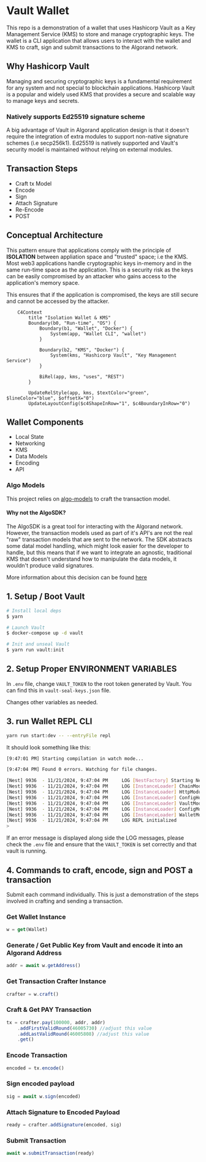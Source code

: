 # Vault Wallet

This repo is a demonstration of a wallet that uses Hashicorp Vault as a Key Management Service (KMS) to store and manage cryptographic keys. The wallet is a CLI application that allows users to interact with the wallet and KMS to craft, sign and submit transactions to the Algorand network.

## Why Hashicorp Vault

Managing and securing cryptographic keys is a fundamental requirement for any system and not special to blockchain applications. 
Hashicorp Vault is a popular and widely used KMS that provides a secure and scalable way to manage keys and secrets.

### Natively supports Ed25519 signature scheme

A big advantage of Vault in Algorand application design is that it doesn't require the integration of extra modules to support non-native signature schemes (i.e secp256k1).
Ed25519 is natively supported and Vault's security model is maintained without relying on external modules.

## Transaction Steps
- Craft tx Model
- Encode
- Sign
- Attach Signature
- Re-Encode
- POST

## Conceptual Architecture

This pattern ensure that applications comply with the principle of **ISOLATION** between appliation space and "trusted" space; i.e the KMS.
Most web3 applications handle cryptographic keys in-memory and in the same run-time space as the application. This is a security risk as the keys can be easily compromised by an attacker who gains access to the application's memory space.

This ensures that if the application is compromised, the keys are still secure and cannot be accessed by the attacker.

```mermaid
    C4Context
        title "Isolation Wallet & KMS"
        Boundary(b0, "Run-time", "OS") {
            Boundary(b1, "Wallet", "Docker") {
                System(app, "Wallet CLI", "wallet")
            }

            Boundary(b2, "KMS", "Docker") {
                System(kms, "Hashicorp Vault", "Key Management Service")
            }

            BiRel(app, kms, "uses", "REST")
        }

        UpdateRelStyle(app, kms, $textColor="green", $lineColor="blue", $offsetX="0")
        UpdateLayoutConfig($c4ShapeInRow="1", $c4BoundaryInRow="0")

```

## Wallet Components
- Local State
- Networking
- KMS
- Data Models
- Encoding
- API

### Algo Models

This project relies on [algo-models](https://www.npmjs.com/package/@algorandfoundation/algo-models) to craft the transaction model.

#### Why not the AlgoSDK? 

The AlgoSDK is a great tool for interacting with the Algorand network. However, the transaction models
used as part of it's API's are not the real "raw" transaction models that are sent to the network. The SDK abstracts some datal model handling, which might look easier for the developer to handle, but
this means that if we want to integrate an agnostic, traditional KMS that doesn't understand how to manipulate the data models, it wouldn't produce valid signatures.

More information about this decision can be found [here](https://github.com/algorandfoundation/algo-models)


## 1. Setup / Boot Vault

```bash
# Install local deps
$ yarn

# Launch Vault
$ docker-compose up -d vault

# Init and unseal Vault
$ yarn run vault:init
``` 

## 2. Setup Proper ENVIRONMENT VARIABLES

In `.env` file, change `VAULT_TOKEN` to the root token generated by Vault. You can find this in `vault-seal-keys.json` file.

Changes other variables as needed.

## 3. run Wallet REPL CLI

```bash
yarn run start:dev -- --entryFile repl 
```

It should look something like this:

```bash
[9:47:01 PM] Starting compilation in watch mode...

[9:47:04 PM] Found 0 errors. Watching for file changes.

[Nest] 9936  - 11/21/2024, 9:47:04 PM     LOG [NestFactory] Starting Nest application...
[Nest] 9936  - 11/21/2024, 9:47:04 PM     LOG [InstanceLoader] ChainModule dependencies initialized
[Nest] 9936  - 11/21/2024, 9:47:04 PM     LOG [InstanceLoader] HttpModule dependencies initialized
[Nest] 9936  - 11/21/2024, 9:47:04 PM     LOG [InstanceLoader] ConfigHostModule dependencies initialized
[Nest] 9936  - 11/21/2024, 9:47:04 PM     LOG [InstanceLoader] VaultModule dependencies initialized
[Nest] 9936  - 11/21/2024, 9:47:04 PM     LOG [InstanceLoader] ConfigModule dependencies initialized
[Nest] 9936  - 11/21/2024, 9:47:04 PM     LOG [InstanceLoader] WalletModule dependencies initialized
[Nest] 9936  - 11/21/2024, 9:47:04 PM     LOG REPL initialized
> 

```

If an error message is displayed along side the LOG messages, please check the `.env` file and ensure that the `VAULT_TOKEN` is set correctly and that vault is running. 


## 4. Commands to craft, encode, sign and POST a transaction

Submit each command individually. This is just a demonstration of the steps involved in crafting and sending a transaction.


### Get Wallet Instance
```ts
w = get(Wallet) 

```

### Generate / Get Public Key from Vault and encode it into an Algorand Address
```ts
addr = await w.getAddress() 
```

### Get Transaction Crafter Instance

```ts
crafter = w.craft() 
```

### Craft & Get PAY Transaction

```ts
tx = crafter.pay(100000, addr, addr)
    .addFirstValidRound(46005730) //adjust this value
    .addLastValidRound(46005808) //adjust this value
    .get()
```

### Encode Transaction

```ts
encoded = tx.encode()
```

### Sign encoded payload
    
```ts
sig = await w.sign(encoded)
```

### Attach Signature to Encoded Payload

```ts
ready = crafter.addSignature(encoded, sig)
```

### Submit Transaction

```ts
await w.submitTransaction(ready)
```